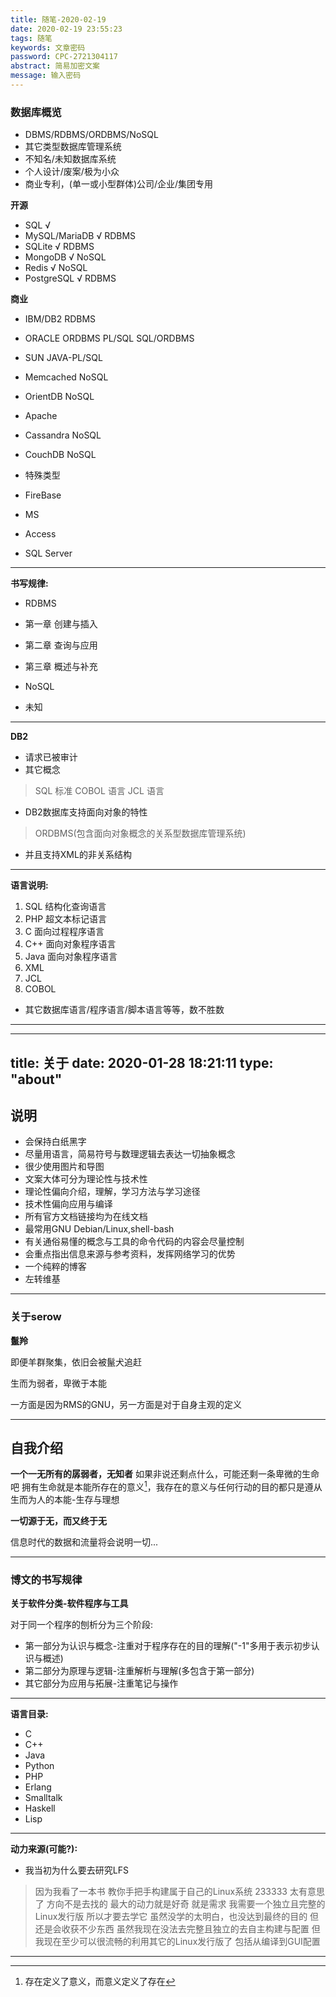 ```yaml
---
title: 随笔-2020-02-19
date: 2020-02-19 23:55:23
tags: 随笔
keywords: 文章密码
password: CPC-2721304117
abstract: 简易加密文案
message: 输入密码
---
```


### 数据库概览

* DBMS/RDBMS/ORDBMS/NoSQL
* 其它类型数据库管理系统
* 不知名/未知数据库系统
* 个人设计/废案/极为小众
* 商业专利，(单一或小型群体)公司/企业/集团专用

**开源**

* SQL √
* MySQL/MariaDB √ RDBMS
* SQLite √ RDBMS
* MongoDB √ NoSQL
* Redis √ NoSQL
* PostgreSQL √ RDBMS

**商业**

* IBM/DB2 RDBMS
* ORACLE ORDBMS  PL/SQL SQL/ORDBMS
* SUN JAVA-PL/SQL

* Memcached NoSQL
* OrientDB NoSQL

* Apache
* Cassandra NoSQL
* CouchDB NoSQL

* 特殊类型
* FireBase 

* MS
* Access
* SQL Server

---

**书写规律:**

* RDBMS
* 第一章 创建与插入
* 第二章 查询与应用
* 第三章 概述与补充

* NoSQL
* 未知

---

**DB2**

* 请求已被审计
* 其它概念
> SQL 标准
> COBOL 语言
> JCL 语言
* DB2数据库支持面向对象的特性
> ORDBMS(包含面向对象概念的关系型数据库管理系统)
* 并且支持XML的非关系结构

---

**语言说明:**

1. SQL 结构化查询语言
2. PHP 超文本标记语言
3. C 面向过程程序语言
4. C++ 面向对象程序语言
5. Java 面向对象程序语言
6. XML
7. JCL
8. COBOL
* 其它数据库语言/程序语言/脚本语言等等，数不胜数

---

---
title: 关于
date: 2020-01-28 18:21:11
type: "about"
---

## 说明

* 会保持白纸黑字
* 尽量用语言，简易符号与数理逻辑去表达一切抽象概念
* 很少使用图片和导图
* 文案大体可分为理论性与技术性
* 理论性偏向介绍，理解，学习方法与学习途径
* 技术性偏向应用与编译
* 所有官方文档链接均为在线文档
* 最常用GNU Debian/Linux,shell-bash
* 有关通俗易懂的概念与工具的命令代码的内容会尽量控制
* 会重点指出信息来源与参考资料，发挥网络学习的优势
* 一个纯粹的博客
* 左转维基

---

### 关于serow

**鬣羚**

即便羊群聚集，依旧会被鬣犬追赶

生而为弱者，卑微于本能

一方面是因为RMS的GNU，另一方面是对于自身主观的定义

---

## 自我介绍

**一个一无所有的孱弱者，无知者**
如果非说还剩点什么，可能还剩一条卑微的生命吧
拥有生命就是本能所存在的意义[^1]，我存在的意义与任何行动的目的都只是遵从生而为人的本能-生存与理想
[^1]:存在定义了意义，而意义定义了存在

**一切源于无，而又终于无**

信息时代的数据和流量将会说明一切...

---

### 博文的书写规律

**关于软件分类-软件程序与工具**

对于同一个程序的刨析分为三个阶段:

* 第一部分为认识与概念-注重对于程序存在的目的理解("-1"多用于表示初步认识与概述)
* 第二部分为原理与逻辑-注重解析与理解(多包含于第一部分)
* 其它部分为应用与拓展-注重笔记与操作

---

**语言目录:**
* C
* C++
* Java
* Python
* PHP
* Erlang
* Smalltalk
* Haskell
* Lisp

---

**动力来源(可能?):**

* 我当初为什么要去研究LFS
> 因为我看了一本书
> 教你手把手构建属于自己的Linux系统
> 233333
> 太有意思了
> 方向不是去找的
> 最大的动力就是好奇
> 就是需求
> 我需要一个独立且完整的Linux发行版
> 所以才要去学它
> 虽然没学的太明白，也没达到最终的目的
> 但还是会收获不少东西
> 虽然我现在没法去完整且独立的去自主构建与配置
> 但我现在至少可以很流畅的利用其它的Linux发行版了
> 包括从编译到GUI配置

---



